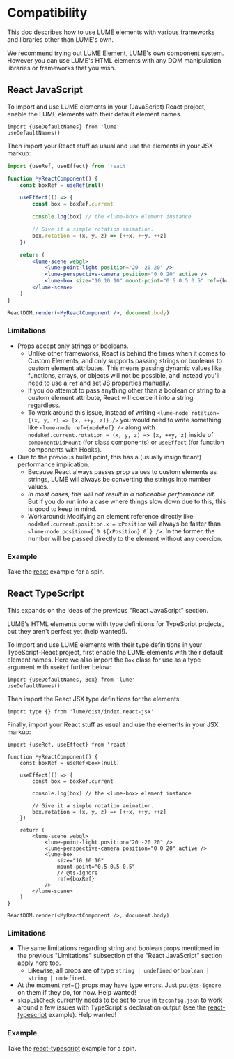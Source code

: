 # Compatibility

This doc describes how to use LUME elements with various frameworks and libraries other than LUME's own.

We recommend trying out [LUME Element](https://github.com/lume/element), LUME's own component system. However you can use LUME's HTML elements with any DOM manipulation libraries or frameworks that you wish.

## React JavaScript

To import and use LUME elements in your (JavaScript) React project, enable the LUME elements with
their default element names.

```tsx
import {useDefaultNames} from 'lume'
useDefaultNames()
```

Then import your React stuff as usual and use the elements in your JSX markup:

```jsx
import {useRef, useEffect} from 'react'

function MyReactComponent() {
	const boxRef = useRef(null)

	useEffect(() => {
		const box = boxRef.current

		console.log(box) // the <lume-box> element instance

		// Give it a simple rotation animation.
		box.rotation = (x, y, z) => [++x, ++y, ++z]
	})

	return (
		<lume-scene webgl>
			<lume-point-light position="20 -20 20" />
			<lume-perspective-camera position="0 0 20" active />
			<lume-box size="10 10 10" mount-point="0.5 0.5 0.5" ref={boxRef} />
		</lume-scene>
	)
}

ReactDOM.render(<MyReactComponent />, document.body)
```

### Limitations

- Props accept only strings or booleans.
  - Unlike other frameworks, React is behind the times when it comes to Custom Elements, and only supports passing strings or booleans to custom element attributes. This means passing dynamic values like functions, arrays, or objects will not be possible, and instead you'll need to use a `ref` and set JS properties manually.
  - If you do attempt to pass anything other than a boolean or string to a custom element attribute, React will coerce it into a string regardless.
  - To work around this issue, instead of writing `<lume-node rotation={(x, y, z) => [x, ++y, z]} />` you would need to write something like `<lume-node ref={nodeRef} />` along with `nodeRef.current.rotation = (x, y, z) => [x, ++y, z]` inside of `componentDidMount` (for class components) or `useEffect` (for function components with Hooks).
- Due to the previous bullet point, this has a (usually insignificant) performance implication.
  - Because React always passes prop values to custom elements as strings, LUME will always be converting the strings into number values.
  - _In most cases, this will not result in a noticeable performance hit._ But if you do run into a case where things slow down due to this, this is good to keep in mind.
  - Workaround: Modifying an element reference directly like `nodeRef.current.position.x = xPosition` will always be faster than `` <lume-node position={`0 ${xPosition} 0`} /> ``. In the former, the number will be passed directly to the element without any coercion.

### Example

Take the [react](https://github.com/lume/lume/tree/develop/examples/react) example for a spin.

## React TypeScript

This expands on the ideas of the previous "React JavaScript" section.

LUME's HTML elements come with type definitions for TypeScript projects, but
they aren't perfect yet (help wanted!).

To import and use LUME elements with their type definitions in your
TypeScript-React project, first enable the LUME elements with their default
element names. Here we also import the `Box` class for use as a type argument
with `useRef` further below:

```tsx
import {useDefaultNames, Box} from 'lume'
useDefaultNames()
```

Then import the React JSX type definitions for the elements:

```tsx
import type {} from 'lume/dist/index.react-jsx'
```

Finally, import your React stuff as usual and use the elements in your JSX markup:

```tsx
import {useRef, useEffect} from 'react'

function MyReactComponent() {
	const boxRef = useRef<Box>(null)

	useEffect(() => {
		const box = boxRef.current

		console.log(box) // the <lume-box> element instance

		// Give it a simple rotation animation.
		box.rotation = (x, y, z) => [++x, ++y, ++z]
	})

	return (
		<lume-scene webgl>
			<lume-point-light position="20 -20 20" />
			<lume-perspective-camera position="0 0 20" active />
			<lume-box
				size="10 10 10"
				mount-point="0.5 0.5 0.5"
				// @ts-ignore
				ref={boxRef}
			/>
		</lume-scene>
	)
}

ReactDOM.render(<MyReactComponent />, document.body)
```

### Limitations

- The same limitations regarding string and boolean props mentioned in the previous "Limitations" subsection of the "React JavaScript" section apply here too.
  - Likewise, all props are of type `string | undefined` or `boolean | string | undefined`.
- At the moment `ref={}` props may have type errors. Just put `@ts-ignore` on them if they do, for now. Help wanted!
- `skipLibCheck` currently needs to be set to `true` in `tsconfig.json` to work around a few issues with TypeScript's declaration output (see the [react-typescript](https://github.com/lume/lume/tree/develop/examples/react-typescript) example). Help wanted!

### Example

Take the [react-typescript](https://github.com/lume/lume/tree/develop/examples/react-typescript) example for a spin.
